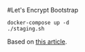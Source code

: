 #Let's Encrypt Bootstrap

    docker-compose up -d
    ./staging.sh

Based on [this article](https://www.humankode.com/ssl/how-to-set-up-free-ssl-certificates-from-lets-encrypt-using-docker-and-nginx).